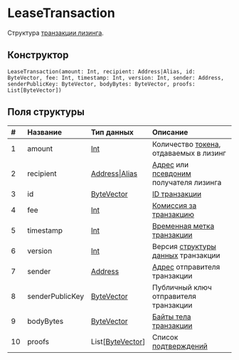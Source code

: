 # LeaseTransaction

Структура [транзакции лизинга](/blockchain/transaction-type/lease-transaction.md).

## Конструктор

``` ride
LeaseTransaction(amount: Int, recipient: Address|Alias, id: ByteVector, fee: Int, timestamp: Int, version: Int, sender: Address, senderPublicKey: ByteVector, bodyBytes: ByteVector, proofs: List[ByteVector])
```

## Поля структуры

| # | Название | Тип данных | Описание |
| :--- | :--- | :--- | :--- |
| 1 | amount | [Int](/ride/data-types/int.md) | Количество [токена](/blockchain/token.md), отдаваемых в лизинг |
| 2 | recipient | [Address&#124;Alias](/ride/data-types/union.md) | [Адрес](/blockchain/address.md) или [псевдоним](/blockchain/alias.md) получателя лизинга |
| 3 | id | [ByteVector](/ride/data-types/byte-vector.md) | [ID транзакции](/blockchain/transaction/transaction-id.md) |
| 4 | fee | [Int](/ride/data-types/int.md) | [Комиссия за транзакцию](/blockchain/transaction-fee.md) |
| 5 | timestamp | [Int](/ride/data-types/int.md) | [Временная метка транзакции](/blockchain/transaction/transaction-timestamp.md) |
| 6 | version | [Int](/ride/data-types/int.md) | Версия [структуры данных](/blockchain/transaction-data-structure.md) транзакции |
| 7 | sender | [Address](/ride/structures/common-structures/address.md) | [Адрес](/blockchain/address.md) отправителя транзакции |
| 8 | senderPublicKey | [ByteVector](/ride/data-types/byte-vector.md) | Публичный ключ отправителя транзакции |
| 9 | bodyBytes | [ByteVector](/ride/data-types/byte-vector.md) | [Байты тела транзакции](/blockchain/transaction/transaction-body-bytes.md) |
| 10 | proofs | List[[ByteVector](/ride/data-types/byte-vector.md)] | Список [подтверждений](/blockchain/transaction-proof.md) |
